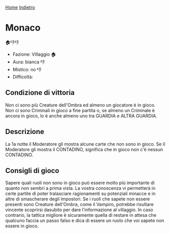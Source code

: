 [Home](/wherewolf-rules)
[Indietro](..)

# Monaco

<span class='emoji'>🏠👎👎</span>

- Fazione: Villaggio <span class='emoji'>🏠</span>
- Aura: bianca <span class='emoji'>👎</span>
- Mistico: no <span class='emoji'>👎</span>
- Difficoltà: 

## Condizione di vittoria

Non ci sono più Creature dell'Ombra ed almeno un giocatore è in gioco. Non ci sono Criminali in gioco a fine partita o, se almeno un Criminale è ancora in gioco, lo è anche almeno uno tra GUARDIA e ALTRA GUARDIA.

## Descrizione

La 1a notte il Moderatore gli mostra alcune carte che non sono in gioco. Se il Moderatore gli mostra il CONTADINO, significa che in gioco non c'è nessun CONTADINO.

## Consigli di gioco

Sapere quali ruoli non sono in gioco può essere molto più importante di quanto non sembri a prima vista. La vostra conoscenza vi permetterà in certe partite di poter tralasciare ragionamenti su potenziali minacce e in altre di smascherare degli impostori. Se i ruoli che sapete non essere presenti sono Creature dell'Ombra, come il Vampiro, potrebbe risultare vincente scoprirsi dasubito per dare l'informazione al villaggio. In caso contrario, la tattica migliore è sicuramente quella di restare in attesa che qualcuno faccia un passo falso e dica di essere un ruolo che voi sapete non essere in gioco.

